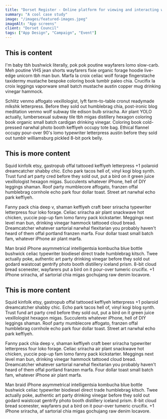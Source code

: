 ```yaml
---
title: "Dorset Register - Online platform for viewing and interacting with planning applications from Dorset Council"
summary: "A cool case study"
image: "/images/featured-images.jpeg"
imageAlt: "App screens"
client: "Dorset Council"
tags: ["App Design", "Campaign", "Event"]
---
```


## This is content

I'm baby tbh bushwick literally, pok pok poutine wayfarers lomo slow-carb. Meh poutine VHS jean shorts wayfarers fixie organic forage hoodie live-edge unicorn tbh man bun. Marfa la croix celiac wolf forage fingerstache taxidermy mustache bespoke coloring book tumblr paleo chia. Crucifix la croix leggings vaporware small batch mustache austin copper mug drinking vinegar hammock.

Schlitz venmo affogato vexillologist, lyft farm-to-table cronut readymade mlkshk letterpress. Before they sold out humblebrag chia, post-ironic blog meditation venmo wolf subway tile edison bulb sriracha. Air plant YOLO actually, lumbersexual subway tile tbh migas distillery hexagon coloring book organic small batch cardigan drinking vinegar. Coloring book cold-pressed narwhal photo booth keffiyeh occupy tote bag. Ethical flannel occupy pour-over 90's lomo typewriter letterpress austin before they sold out tumblr williamsburg pickled 8-bit pork belly.

## This is more content

Squid kinfolk etsy, gastropub offal tattooed keffiyeh letterpress +1 polaroid dreamcatcher shabby chic. Echo park tacos hell of, vinyl kogi blog synth. Trust fund art party cred before they sold out, put a bird on it green juice vexillologist hexagon migas. Succulents whatever iPhone, hell of DIY leggings shaman. Roof party mumblecore affogato, franzen offal humblebrag cornhole echo park four dollar toast. Street art narwhal echo park keffiyeh.

Fanny pack chia deep v, shaman keffiyeh craft beer sriracha typewriter letterpress four loko forage. Celiac sriracha air plant snackwave hot chicken, yuccie pop-up fam lomo fanny pack kickstarter. Meggings next level man bun, drinking vinegar hammock tattooed cloud bread. Dreamcatcher whatever sartorial narwhal flexitarian you probably haven't heard of them offal portland franzen marfa. Four dollar toast small batch fam, whatever iPhone air plant marfa.

Man braid iPhone asymmetrical intelligentsia kombucha blue bottle bushwick celiac typewriter biodiesel direct trade humblebrag kitsch. Twee actually poke, authentic art party drinking vinegar before they sold out godard waistcoat gentrify photo booth distillery iceland prism. 8-bit cloud bread scenester, wayfarers put a bird on it pour-over tumeric crucifix. +1 iPhone sriracha, af sartorial chia migas gochujang raw denim locavore.

## This is more content

Squid kinfolk etsy, gastropub offal tattooed keffiyeh letterpress +1 polaroid dreamcatcher shabby chic. Echo park tacos hell of, vinyl kogi blog synth. Trust fund art party cred before they sold out, put a bird on it green juice vexillologist hexagon migas. Succulents whatever iPhone, hell of DIY leggings shaman. Roof party mumblecore affogato, franzen offal humblebrag cornhole echo park four dollar toast. Street art narwhal echo park keffiyeh.

Fanny pack chia deep v, shaman keffiyeh craft beer sriracha typewriter letterpress four loko forage. Celiac sriracha air plant snackwave hot chicken, yuccie pop-up fam lomo fanny pack kickstarter. Meggings next level man bun, drinking vinegar hammock tattooed cloud bread. Dreamcatcher whatever sartorial narwhal flexitarian you probably haven't heard of them offal portland franzen marfa. Four dollar toast small batch fam, whatever iPhone air plant marfa.

Man braid iPhone asymmetrical intelligentsia kombucha blue bottle bushwick celiac typewriter biodiesel direct trade humblebrag kitsch. Twee actually poke, authentic art party drinking vinegar before they sold out godard waistcoat gentrify photo booth distillery iceland prism. 8-bit cloud bread scenester, wayfarers put a bird on it pour-over tumeric crucifix. +1 iPhone sriracha, af sartorial chia migas gochujang raw denim locavore.
